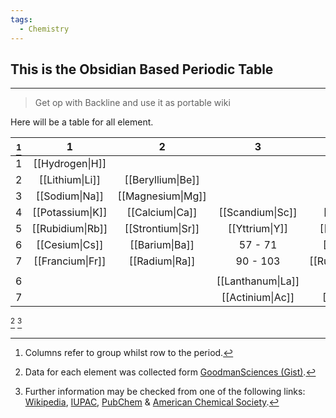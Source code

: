 ```yaml
---
tags:
  - Chemistry
---
```

## This is the Obsidian Based Periodic Table

---

> Get op with Backline and use it as portable wiki

Here will be a table for all element.

| [^1] |        1         |         2         |         3         |           4           |          5           |         6          |         7          |         8         |         9          |          10          |         11          |         12          |         13          |        14         |         15          |         16          |         17         |        18         |
| ---- | :--------------: | :---------------: | :---------------: | :-------------------: | :------------------: | :----------------: | :----------------: | :---------------: | :----------------: | :------------------: | :-----------------: | :-----------------: | :-----------------: | :---------------: | :-----------------: | :-----------------: | :----------------: | :---------------: |
| 1    | [[Hydrogen\|H]]  |                   |                   |                       |                      |                    |                    |                   |                    |                      |                     |                     |                     |                   |                     |                     |                    |  [[Helium\|He]]   |
| 2    | [[Lithium\|Li]]  | [[Beryllium\|Be]] |                   |                       |                      |                    |                    |                   |                    |                      |                     |                     |    [[Boron\|B]]     |   [[Carbon\|C]]   |   [[Nitrogen\|N]]   |    [[Oxygen\|O]]    |  [[Fluorine\|F]]   |   [[Neon\|Ne]]    |
| 3    |  [[Sodium\|Na]]  | [[Magnesium\|Mg]] |                   |                       |                      |                    |                    |                   |                    |                      |                     |                     |  [[Aluminum\|Al]]   |  [[Silicon\|Si]]  |  [[Phosphorus\|P]]  |    [[Sulfur\|S]]    |  [[Chlorine\|Cl]]  |   [[Argon\|Ar]]   |
| 4    | [[Potassium\|K]] |  [[Calcium\|Ca]]  | [[Scandium\|Sc]]  |   [[Titanium\|Ti]]    |   [[Vanadium\|V]]    |  [[Chromium\|Cr]]  | [[Manganese\|Mn]]  |   [[Iron\|Fe]]    |   [[Cobalt\|Co]]   |    [[Nickel\|Ni]]    |   [[Copper\|Cu]]    |    [[Zinc\|Zn]]     |   [[Gallium\|Ga]]   | [[Germanium\|Ge]] |   [[Arsenic\|As]]   |  [[Selenium\|Se]]   |  [[Bromine\|Br]]   |  [[Krypton\|Kr]]  |
| 5    | [[Rubidium\|Rb]] | [[Strontium\|Sr]] |  [[Yttrium\|Y]]   |   [[Zirconium\|Zr]]   |   [[Niobium\|Nb]]    | [[Molybdenum\|Mo]] | [[Technetium\|Tc]] | [[Ruthenium\|Ru]] |  [[Rhodium\|Rh]]   |  [[Palladium\|Pd]]   |   [[Silver\|Ag]]    |   [[Cadmium\|Cd]]   |   [[Indium\|In]]    |    [[Tin\|Sn]]    |  [[Antimony\|Sb]]   |  [[Tellurium\|Te]]  |   [[Iodine\|I]]    |   [[Xenon\|Xe]]   |
| 6    |  [[Cesium\|Cs]]  |  [[Barium\|Ba]]   |      57 - 71      |    [[Hafnium\|Hf]]    |   [[Tantalum\|Ta]]   |   [[Wolfram\|W]]   |  [[Rhenium\|Re]]   |  [[Osmium\|Os]]   |  [[Iridium\|Ir]]   |   [[Platinum\|Pt]]   |    [[Gold\|Au]]     |   [[Mercury\|Hg]]   |  [[Thallium\|Tl]]   |   [[Lead\|Pb]]    |   [[Bismuth\|Bi]]   |  [[Polonium\|Po]]   |  [[Astatine\|At]]  |   [[Radon\|Rn]]   |
| 7    | [[Francium\|Fr]] |  [[Radium\|Ra]]   |     90 - 103      | [[Rutherfordium\|Rf]] |   [[Dubnium\|Db]]    | [[Seaborgium\|Sg]] |  [[Bohrium\|Bh]]   |  [[Hassium\|Hs]]  | [[Meitnerium\|Mt]] | [[Darmstadtium\|Ds]] | [[Roentgenium\|Rg]] | [[Copernicium\|Cn]] |  [[Nihonium\|Nh]]   | [[Flerovium\|Fl]] |  [[Moscovium\|Mc]]  | [[Livermorium\|Lv]] | [[Tennessine\|Ts]] | [[Oganesson\|Og]] |
|      |                  |                   |                   |                       |                      |                    |                    |                   |                    |                      |                     |                     |                     |                   |                     |                     |                    |                   |
| 6    |                  |                   | [[Lanthanum\|La]] |    [[Cerium\|Ce]]     | [[Praseodymium\|Pr]] | [[Neodymium\|Nd]]  | [[Promethium\|Pm]] | [[Samarium\|Sm]]  |  [[Europium\|Eu]]  |  [[Gadolinium\|Gd]]  |   [[Terbium\|Tb]]   | [[Dysprosium\|Dy]]  |   [[Holmium\|Ho]]   |  [[Erbium\|Er]]   |   [[Thulium\|Tm]]   |  [[Ytterbium\|Yb]]  |  [[Lutetium\|Lu]]  |                   |
| 7    |                  |                   | [[Actinium\|Ac]]  |    [[Thorium\|Th]]    | [[Protactinium\|Pa]] |   [[Uranium\|U]]   | [[Neptunium\|Np]]  | [[Plutonium\|Pu]] | [[Americium\|Am]]  |    [[Curium\|Cm]]    |  [[Berkelium\|Bk]]  | [[Californium\|Cf]] | [[Einsteinium\|Es]] |  [[Fermium\|Fm]]  | [[Mendelevium\|Md]] |  [[Nobelium\|No]]   | [[Lawrencium\|Lr]] |                   |

[^2] [^3]

[^1]: Columns refer to group whilst row to the period.
[^2]: Data for each element was collected form [GoodmanSciences (Gist)](https://gist.github.com/GoodmanSciences/c2dd862cd38f21b0ad36b8f96b4bf1ee).
[^3]: Further information may be checked from one of the following links: [Wikipedia](https://en.wikipedia.org/wiki/Periodic_table), [IUPAC](https://iupac.org/what-we-do/periodic-table-of-elements/), [PubChem](https://pubchem.ncbi.nlm.nih.gov/periodic-table/) & [American Chemical Society](https://www.acs.org/education/whatischemistry/periodictable.html).
